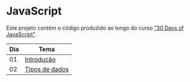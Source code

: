 # JavaScript

Este projeto contém o código produzido ao longo do curso ["30 Days of JavaScript"](https://github.com/Asabeneh/30-Days-Of-JavaScript).

| Dia | Tema |
| --- | ---- |
| 01 | [Introdução](/Day01/) |
| 02 | [Tipos de dados](/Day02/) |
